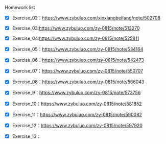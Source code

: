Homework list

- [x] Exercise_02：https://www.zybuluo.com/xinxiangbeifang/note/502708

- [x] Exercise_03:https://www.zybuluo.com/zy-0815/note/513270

- [x] Exercise_04:https://www.zybuluo.com/zy-0815/note/525811

- [x] Exercise_05：https://www.zybuluo.com/zy-0815/note/534164

- [x] Exercise_06：https://www.zybuluo.com/zy-0815/note/542473

- [x] Exercise_07：https://www.zybuluo.com/zy-0815/note/550707

- [x] Exercise_08：https://www.zybuluo.com/zy-0815/note/566043

- [x] Exercise_9：https://www.zybuluo.com/zy-0815/note/573756

- [x] Exercise_10：https://www.zybuluo.com/zy-0815/note/581852

- [x] Exercise_11：https://www.zybuluo.com/zy-0815/note/590082

- [x] Exercise_12：https://www.zybuluo.com/zy-0815/note/597920

- [x] Exercise_13：
